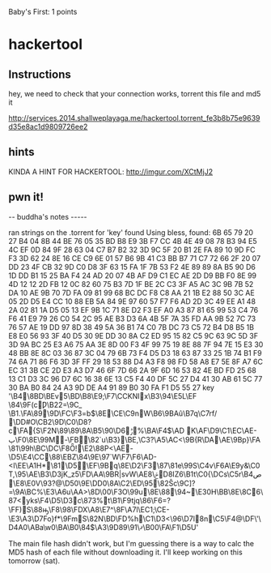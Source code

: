 Baby's First: 1 points  

# hackertool  

## Instructions  

hey, we need to check that your connection works, torrent this file and md5 it   

http://services.2014.shallweplayaga.me/hackertool.torrent_fe3b8b75e9639d35e8ac1d9809726ee2  

## hints  

KINDA A HINT FOR HACKERTOOL: http://imgur.com/XCtMjJ2  

## pwn it!   

-- buddha's notes -----  

ran strings on the .torrent for 'key' found
Using bless, found:
6B 65 79 20 27 B4 04 8B 44 BE 76 05 35 BD B8 E9 3B F7 CC 4B 4E 49 08 78 B3 94 E5 4C EF 0D 84 9F 28 63 04 C7 B7 B2 32 3D 9C 5F 20 B1 2E FA 89 10 9D FC F3 3D 62 24 8E 16 CE C9 6E 01 57 B6 9B 41 C3 BB B7 71 C7 72 66 2F 20 07 DD 23 4F CB 32 9D C0 D8 3F 63 15 FA 1F 7B 53 F2 4E 89 89 8A B5 90 D6 1D DD B1 15 25 BA F4 24 AD 20 07 4B AF D9 C1 EC AE 2D D9 BB F0 8E 99 4D 12 12 2D FB 12 0C 82 60 75 B3 7D 1F BE 2C C3 3F A5 AC 3C 9B 7B 52 DA 10 AE 9B 70 7D FA 09 81 99 68 BC DC F8 C8 AA 21 1B E2 88 50 3C AE 05 2D D5 E4 CC 10 88 EB 5A 84 9E 97 60 57 F7 F6 AD 2D 3C 49 EE A1 48 2A 02 81 1A D5 05 13 EF 9B 1C 71 8E D2 F3 EF A0 A3 87 81 65 99 53 C4 76 F6 41 E9 79 26 C0 54 2C 95 AE B3 D3 6A 4B 5F 7A 35 FD AA 9B 52 7C 73 76 57 AE 19 DD 97 8D 38 49 5A 36 B1 74 C0 7B DC 73 C5 72 B4 D8 B5 1B E8 E0 56 93 3F 40 D5 30 9E DD 30 8A C2 ED 95 15 82 C5 9C 63 9C 5D 3F 3D 9A BC 25 E3 A6 75 AA 3E 8D 00 F3 4F 99 75 19 8E 88 7F 94 7E 15 E3 30 48 BB 8E 8C 03 36 87 3C 04 79 6B 73 F4 D5 D3 18 63 87 33 25 1B 74 B1 F9 74 6A 71 86 F6 3D 3F FF 29 18 53 88 D4 A3 F8 98 FD 58 A8 E7 5E 8F A7 6C EC 31 3B CE 2D E3 A3 D7 46 6F 7D 66 2A 9F 6D 16 53 82 4E BD FD 25 68 13 C1 D3 3C 96 D7 6C 16 38 6E 13 C5 F4 40 DF 5C 27 D4 41 30 AB 61 5C 77 30 BA B0 84 24 A3 9D DE A4 91 89 B0 30 FA F1 D5 55 27
key '\B4\8BD\BEv5\BD\B8\E9;\F7\CCKNIx\B3\94\E5L\EF
\84\9F(cǷ\B22=\9C_ \B1.\FA\89\9D\FC\F3=b$\8E\CE\C9nW\B6\9BAû\B7q\C7rf/ \DD#O\CB2\9D\C0\D8?c\FA{S\F2N\89\89\8A\B5\90\D6ݱ%\BA\F4$\AD K\AF\D9\C1\EC\AE-ٻ\F0\8E\99M-\FB\82`u\B3}\BE,\C3?\A5\AC<\9B{R\DA\AE\9Bp}\FA	\81\99h\BC\DC\F8Ȫ!\E2\88P<\AE-\D5\E4\CC\88\EBZ\84\9E\97`W\F7\F6\AD-<I\EE\A1H*\81\D5\EF\9Bq\8E\D2\F3\87\81e\99S\C4v\F6A\E9y&\C0T,\95\AE\B3\D3jK_z5\FD\AA\9BR|svW\AEݗ\8D8IZ6\B1t\C0{\DCs\C5r\B4ص\E8\E0V\93?@\D50\9E\DD0\8A\C2\ED\95\82Ŝc\9C]?=\9A\BC%\E3\A6u\AA>\8D\00\F3O\99u\8E\88\94~\E30H\BB\8E\8C6\87<yks\F4\D5\D3c\873%t\B1\F9tjq\86\F6=?\FF)S\88ԣ\F8\98\FDX\A8\E7^\8F\A7l\EC1;\CE-\E3\A3\D7Fo}f*\9FmS\82N\BD\FD%h\C1\D3<\96\D7l8n\C5\F4@\DF\'\D4A0\ABa\w0\BA\B0\84$\A3\9Dޤ\91\89\B00\FA\F1\D5U'

The main file hash didn't work, but I'm guessing there is a way to calc the MD5 hash of each file without downloading it. I'll keep working on this tomorrow (sat).
